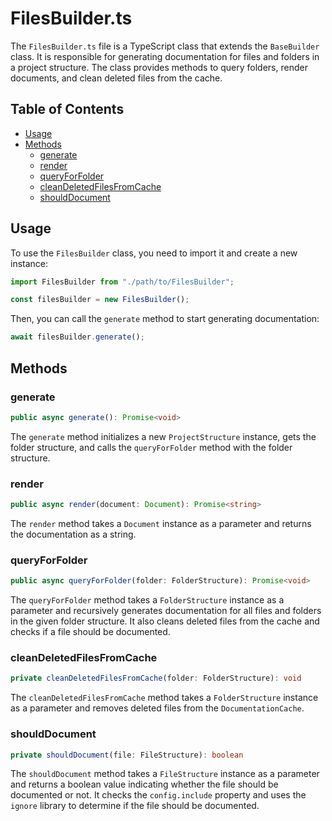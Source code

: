 # FilesBuilder.ts

The `FilesBuilder.ts` file is a TypeScript class that extends the `BaseBuilder` class. It is responsible for generating documentation for files and folders in a project structure. The class provides methods to query folders, render documents, and clean deleted files from the cache.

## Table of Contents

- [Usage](#usage)
- [Methods](#methods)
  - [generate](#generate)
  - [render](#render)
  - [queryForFolder](#queryForFolder)
  - [cleanDeletedFilesFromCache](#cleanDeletedFilesFromCache)
  - [shouldDocument](#shouldDocument)

## Usage

To use the `FilesBuilder` class, you need to import it and create a new instance:

```typescript
import FilesBuilder from "./path/to/FilesBuilder";

const filesBuilder = new FilesBuilder();
```

Then, you can call the `generate` method to start generating documentation:

```typescript
await filesBuilder.generate();
```

## Methods

### generate

```typescript
public async generate(): Promise<void>
```

The `generate` method initializes a new `ProjectStructure` instance, gets the folder structure, and calls the `queryForFolder` method with the folder structure.

### render

```typescript
public async render(document: Document): Promise<string>
```

The `render` method takes a `Document` instance as a parameter and returns the documentation as a string.

### queryForFolder

```typescript
public async queryForFolder(folder: FolderStructure): Promise<void>
```

The `queryForFolder` method takes a `FolderStructure` instance as a parameter and recursively generates documentation for all files and folders in the given folder structure. It also cleans deleted files from the cache and checks if a file should be documented.

### cleanDeletedFilesFromCache

```typescript
private cleanDeletedFilesFromCache(folder: FolderStructure): void
```

The `cleanDeletedFilesFromCache` method takes a `FolderStructure` instance as a parameter and removes deleted files from the `DocumentationCache`.

### shouldDocument

```typescript
private shouldDocument(file: FileStructure): boolean
```

The `shouldDocument` method takes a `FileStructure` instance as a parameter and returns a boolean value indicating whether the file should be documented or not. It checks the `config.include` property and uses the `ignore` library to determine if the file should be documented.